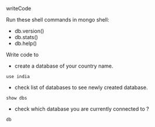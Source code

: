 writeCode

Run these shell commands in mongo shell:

- db.version()
- db.stats()
- db.help()

Write code to

- create a database of your country name.

```
use india
```

- check list of databases to see newly created database.

```
show dbs
```

- check which database you are currently connected to ?

```
db
```
